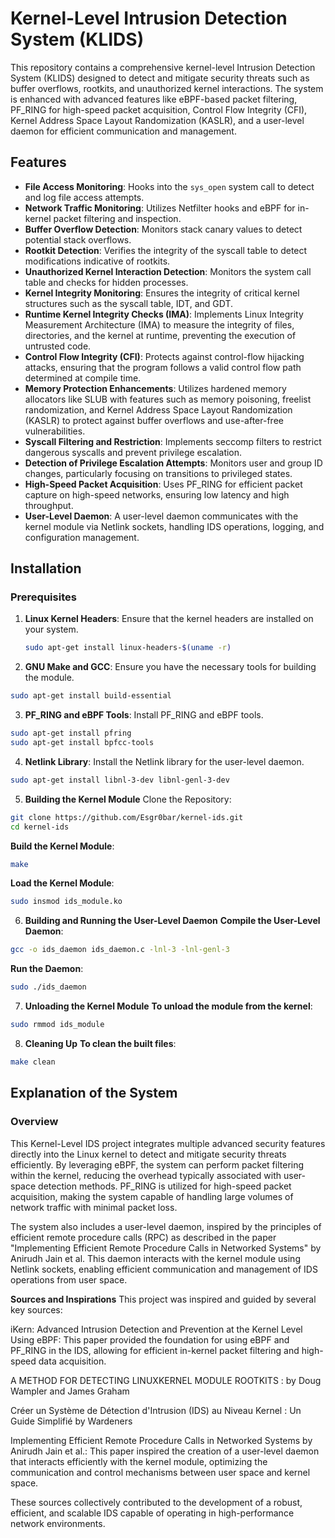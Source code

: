 # Kernel-Level Intrusion Detection System (KLIDS)

This repository contains a comprehensive kernel-level Intrusion Detection System (KLIDS) designed to detect and mitigate security threats such as buffer overflows, rootkits, and unauthorized kernel interactions. The system is enhanced with advanced features like eBPF-based packet filtering, PF_RING for high-speed packet acquisition, Control Flow Integrity (CFI), Kernel Address Space Layout Randomization (KASLR), and a user-level daemon for efficient communication and management.


## Features

- **File Access Monitoring**: Hooks into the `sys_open` system call to detect and log file access attempts.
- **Network Traffic Monitoring**: Utilizes Netfilter hooks and eBPF for in-kernel packet filtering and inspection.
- **Buffer Overflow Detection**: Monitors stack canary values to detect potential stack overflows.
- **Rootkit Detection**: Verifies the integrity of the syscall table to detect modifications indicative of rootkits.
- **Unauthorized Kernel Interaction Detection**: Monitors the system call table and checks for hidden processes.
- **Kernel Integrity Monitoring**: Ensures the integrity of critical kernel structures such as the syscall table, IDT, and GDT.
- **Runtime Kernel Integrity Checks (IMA)**: Implements Linux Integrity Measurement Architecture (IMA) to measure the integrity of files, directories, and the kernel at runtime, preventing the execution of untrusted code.
- **Control Flow Integrity (CFI)**: Protects against control-flow hijacking attacks, ensuring that the program follows a valid control flow path determined at compile time.
- **Memory Protection Enhancements**: Utilizes hardened memory allocators like SLUB with features such as memory poisoning, freelist randomization, and Kernel Address Space Layout Randomization (KASLR) to protect against buffer overflows and use-after-free vulnerabilities.
- **Syscall Filtering and Restriction**: Implements seccomp filters to restrict dangerous syscalls and prevent privilege escalation.
- **Detection of Privilege Escalation Attempts**: Monitors user and group ID changes, particularly focusing on transitions to privileged states.
- **High-Speed Packet Acquisition**: Uses PF_RING for efficient packet capture on high-speed networks, ensuring low latency and high throughput.
- **User-Level Daemon**: A user-level daemon communicates with the kernel module via Netlink sockets, handling IDS operations, logging, and configuration management.

## Installation

### Prerequisites

1. **Linux Kernel Headers**: Ensure that the kernel headers are installed on your system.
   ```sh
   sudo apt-get install linux-headers-$(uname -r)


2. **GNU Make and GCC**: Ensure you have the necessary tools for building the module.
```sh
sudo apt-get install build-essential
```

3. **PF_RING and eBPF Tools**: Install PF_RING and eBPF tools.

```sh
sudo apt-get install pfring
sudo apt-get install bpfcc-tools
```

4. **Netlink Library**: Install the Netlink library for the user-level daemon.

```sh
sudo apt-get install libnl-3-dev libnl-genl-3-dev
```

5. **Building the Kernel Module**
Clone the Repository:

```sh
git clone https://github.com/Esgr0bar/kernel-ids.git
cd kernel-ids
```

**Build the Kernel Module**:

```sh
make
```

**Load the Kernel Module**:

```sh
sudo insmod ids_module.ko
```

6. **Building and Running the User-Level Daemon**
**Compile the User-Level Daemon**:

```sh
gcc -o ids_daemon ids_daemon.c -lnl-3 -lnl-genl-3
```

**Run the Daemon**:

```sh
sudo ./ids_daemon
```

7. **Unloading the Kernel Module**
**To unload the module from the kernel**:

```sh
sudo rmmod ids_module
```

8. **Cleaning Up**
**To clean the built files**:

```sh
make clean
```

## Explanation of the System
   ### Overview
   
This Kernel-Level IDS project integrates multiple advanced security features directly into the Linux kernel to detect and mitigate security threats efficiently. By leveraging eBPF, the system can perform packet filtering within the kernel, reducing the overhead typically associated with user-space detection methods. PF_RING is utilized for high-speed packet acquisition, making the system capable of handling large volumes of network traffic with minimal packet loss.

The system also includes a user-level daemon, inspired by the principles of efficient remote procedure calls (RPC) as described in the paper "Implementing Efficient Remote Procedure Calls in Networked Systems" by Anirudh Jain et al. This daemon interacts with the kernel module using Netlink sockets, enabling efficient communication and management of IDS operations from user space.

**Sources and Inspirations**
This project was inspired and guided by several key sources:

iKern: Advanced Intrusion Detection and Prevention at the Kernel Level Using eBPF: This paper provided the foundation for using eBPF and PF_RING in the IDS, allowing for efficient in-kernel packet filtering and high-speed data acquisition.

A METHOD FOR DETECTING LINUXKERNEL MODULE ROOTKITS : by Doug Wampler and James Graham

Créer un Système de Détection d'Intrusion (IDS) au Niveau Kernel : Un Guide Simplifié by Wardeners

Implementing Efficient Remote Procedure Calls in Networked Systems by Anirudh Jain et al.: This paper inspired the creation of a user-level daemon that interacts efficiently with the kernel module, optimizing the communication and control mechanisms between user space and kernel space.

These sources collectively contributed to the development of a robust, efficient, and scalable IDS capable of operating in high-performance network environments.
